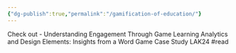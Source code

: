 ```yaml
---
{"dg-publish":true,"permalink":"/gamification-of-education/"}
---
```




Check out - Understanding Engagement Through Game Learning Analytics and Design Elements: Insights from a Word Game Case Study LAK24 #read